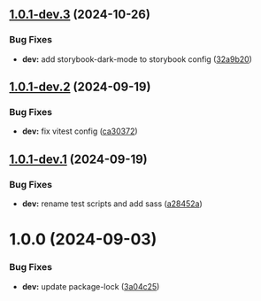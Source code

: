 ## [1.0.1-dev.3](https://github.com/CShatto99/next-ui-template/compare/v1.0.1-dev.2...v1.0.1-dev.3) (2024-10-26)

### Bug Fixes

- **dev:** add storybook-dark-mode to storybook config ([32a9b20](https://github.com/CShatto99/next-ui-template/commit/32a9b208d298c800eda394945e56f6d047b13f74))

## [1.0.1-dev.2](https://github.com/CShatto99/next-ui-template/compare/v1.0.1-dev.1...v1.0.1-dev.2) (2024-09-19)

### Bug Fixes

- **dev:** fix vitest config ([ca30372](https://github.com/CShatto99/next-ui-template/commit/ca3037298372c9ec0ef2c6d2edc58e7209d7eec5))

## [1.0.1-dev.1](https://github.com/CShatto99/next-ui-template/compare/v1.0.0...v1.0.1-dev.1) (2024-09-19)

### Bug Fixes

- **dev:** rename test scripts and add sass ([a28452a](https://github.com/CShatto99/next-ui-template/commit/a28452a7050a68ba1fad11dd6193ca88ddd4670d))

# 1.0.0 (2024-09-03)

### Bug Fixes

- **dev:** update package-lock ([3a04c25](https://github.com/CShatto99/next-ui-template/commit/3a04c25ff7eaa1f28bcebd7e80228eb7938b6456))
